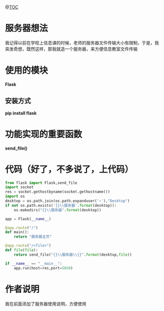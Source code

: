@[TOC](LAN-Server-Python)
# 服务器想法
我记得以前在学校上信息课的时候，老师的服务器文件传输大小有限制，于是，我突发奇想，既然这样，那我就造一个服务器，来方便信息教室文件传输
# 使用的模块
__**Flask**__
## 安装方式
**__pip install flask__**
# 功能实现的重要函数
__**send_file()**__
# 代码（好了，不多说了，上代码）
```python
from flask import Flask,send_file
import socket
res = socket.gethostbyname(socket.gethostname())
import os
desktop = os.path.join(os.path.expanduser('~'),"Desktop")
if not os.path.exists('{}\\服务器'.format(desktop)):    
    os.makedirs("{}\\服务器".format(desktop))

app = Flask(__name__)

@app.route("/")
def main():
    return "服务器主页"

@app.route("/<file>")
def file(file):
    return send_file("{}\\服务器\\{}".format(desktop,file))

if __name__ == "__main__":
    app.run(host=res,port=5050)
```
# 作者说明
我在前面添加了服务器使用说明，方便使用
